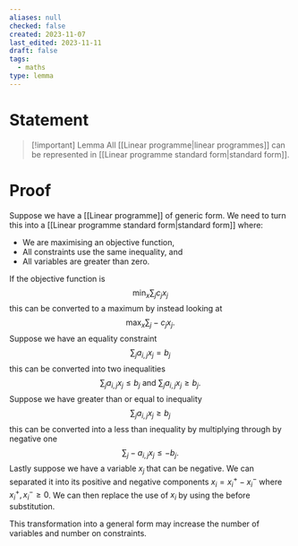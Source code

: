 ```yaml
---
aliases: null
checked: false
created: 2023-11-07
last_edited: 2023-11-11
draft: false
tags:
  - maths
type: lemma
---
```

# Statement

> [!important] Lemma
> All [[Linear programme|linear programmes]] can be represented in [[Linear programme standard form|standard form]].

# Proof

Suppose we have a [[Linear programme]] of generic form. We need to turn this into a [[Linear programme standard form|standard form]] where:
- We are maximising an objective function,
- All constraints use the same inequality, and
- All variables are greater than zero.

If the objective function is
$$ \min_x \sum_j c_j x_j$$
this can be converted to a maximum by instead looking at
$$ \max_x \sum_j -c_jx_j.$$
Suppose we have an equality constraint
$$ \sum_j a_{i,j} x_j = b_j$$
this can be converted into two inequalities
$$\sum_j a_{i,j} x_j \leq b_j \mbox{ and } \sum_j a_{i,j} x_j \geq b_j.$$
Suppose we have greater than or equal to inequality
$$\sum_j a_{i,j} x_j \geq b_j$$
this can be converted into a less than inequality by multiplying through by negative one
$$\sum_j -a_{i,j} x_j \leq -b_j.$$
Lastly suppose we have a variable $x_j$ that can be negative. We can separated it into its positive and negative components $x_i = x_i^+ - x_i^-$ where $x_i^+, x_i^- \geq 0$. We can then replace the use of $x_i$ by using the before substitution.

This transformation into a general form may increase the number of variables and number on constraints.
